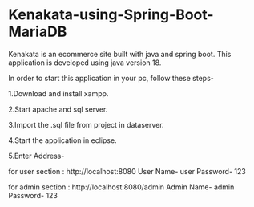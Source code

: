# Kenakata-using-Spring-Boot-MariaDB

Kenakata is an ecommerce site built with java and spring boot.
This application is developed using java version 18.

In order to start this application in your pc, follow these steps-

1.Download and install xampp.

2.Start apache and sql server. 

3.Import the .sql file from project in dataserver.

4.Start the application in eclipse.

5.Enter Address-


for user section : 
http://localhost:8080
User Name- user
Password- 123

for admin section : 
http://localhost:8080/admin
Admin Name- admin
Password- 123
